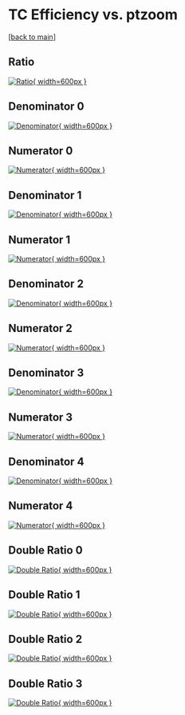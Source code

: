 # TC Efficiency vs. ptzoom

[[back to main](./)]



## Ratio

[![Ratio](../mtv/var/TC_base_211_-1_eff_ptzoom.png){ width=600px }](../mtv/var/TC_base_211_-1_eff_ptzoom.pdf)

## Denominator 0

[![Denominator](../mtv/den/TC_base_211_-1_eff_ptzoom_den0.png){ width=600px }](../mtv/den/TC_base_211_-1_eff_ptzoom_den0.pdf)

## Numerator 0

[![Numerator](../mtv/num/TC_base_211_-1_eff_ptzoom_num0.png){ width=600px }](../mtv/num/TC_base_211_-1_eff_ptzoom_num0.pdf)

## Denominator 1

[![Denominator](../mtv/den/TC_base_211_-1_eff_ptzoom_den1.png){ width=600px }](../mtv/den/TC_base_211_-1_eff_ptzoom_den1.pdf)

## Numerator 1

[![Numerator](../mtv/num/TC_base_211_-1_eff_ptzoom_num1.png){ width=600px }](../mtv/num/TC_base_211_-1_eff_ptzoom_num1.pdf)

## Denominator 2

[![Denominator](../mtv/den/TC_base_211_-1_eff_ptzoom_den2.png){ width=600px }](../mtv/den/TC_base_211_-1_eff_ptzoom_den2.pdf)

## Numerator 2

[![Numerator](../mtv/num/TC_base_211_-1_eff_ptzoom_num2.png){ width=600px }](../mtv/num/TC_base_211_-1_eff_ptzoom_num2.pdf)

## Denominator 3

[![Denominator](../mtv/den/TC_base_211_-1_eff_ptzoom_den3.png){ width=600px }](../mtv/den/TC_base_211_-1_eff_ptzoom_den3.pdf)

## Numerator 3

[![Numerator](../mtv/num/TC_base_211_-1_eff_ptzoom_num3.png){ width=600px }](../mtv/num/TC_base_211_-1_eff_ptzoom_num3.pdf)

## Denominator 4

[![Denominator](../mtv/den/TC_base_211_-1_eff_ptzoom_den4.png){ width=600px }](../mtv/den/TC_base_211_-1_eff_ptzoom_den4.pdf)

## Numerator 4

[![Numerator](../mtv/num/TC_base_211_-1_eff_ptzoom_num4.png){ width=600px }](../mtv/num/TC_base_211_-1_eff_ptzoom_num4.pdf)

## Double Ratio 0

[![Double Ratio](../mtv/ratio/TC_base_211_-1_eff_ptzoom_ratio0.png){ width=600px }](../mtv/ratio/TC_base_211_-1_eff_ptzoom_ratio0.pdf)

## Double Ratio 1

[![Double Ratio](../mtv/ratio/TC_base_211_-1_eff_ptzoom_ratio1.png){ width=600px }](../mtv/ratio/TC_base_211_-1_eff_ptzoom_ratio1.pdf)

## Double Ratio 2

[![Double Ratio](../mtv/ratio/TC_base_211_-1_eff_ptzoom_ratio2.png){ width=600px }](../mtv/ratio/TC_base_211_-1_eff_ptzoom_ratio2.pdf)

## Double Ratio 3

[![Double Ratio](../mtv/ratio/TC_base_211_-1_eff_ptzoom_ratio3.png){ width=600px }](../mtv/ratio/TC_base_211_-1_eff_ptzoom_ratio3.pdf)

